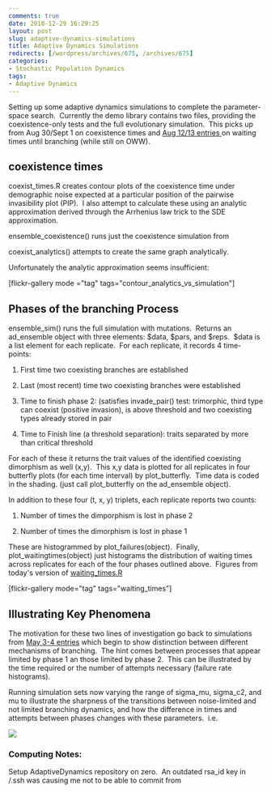 ```yaml
---
comments: true
date: 2010-12-29 16:29:25
layout: post
slug: adaptive-dynamics-simulations
title: Adaptive Dynamics Simulations
redirects: [/wordpress/archives/675, /archives/675]
categories:
- Stochastic Population Dynamics
tags:
- Adaptive Dynamics
---
```


Setting up some adaptive dynamics simulations to complete the parameter-space search.  Currently the demo library contains two files, providing the coexistence-only tests and the full evolutionary simulation.  This picks up from Aug 30/Sept 1 on coexistence times and [Aug 12/13 entries ](http://openwetware.org/wiki/User:Carl_Boettiger/Notebook/Comparative_Phylogenetics/2010/08/12)on waiting times until branching (while still on OWW).


## coexistence times


coexist_times.R creates contour plots of the coexistence time under demographic noise expected at a particular position of the pairwise invasibility plot (PIP).  I also attempt to calculate these using an analytic approximation derived through the Arrhenius law trick to the SDE approximation.

ensemble_coexistence() runs just the coexistence simulation from

coexist_analytics() attempts to create the same graph analytically.

Unfortunately the analytic approximation seems insufficient:

[flickr-gallery mode ="tag" tags="contour_analytics_vs_simulation"]


## Phases of the branching Process


ensemble_sim() runs the full simulation with mutations.  Returns an ad_ensemble object with three elements: $data, $pars, and $reps.  $data is a list element for each replicate.  For each replicate, it records 4 time-points:



	
  1. First time two coexisting branches are established

	
  2. Last (most recent) time two coexisting branches were established

	
  3. Time to finish phase 2: (satisfies invade_pair() test: trimorphic, third type can coexist (positive invasion), is above threshold and two coexisting types already stored in pair

	
  4. Time to Finish line (a threshold separation): traits separated by more than critical threshold


For each of these it returns the trait values of the identified coexisting dimorphism as well (x,y).  This x,y data is plotted for all replicates in four butterfly plots (for each time interval) by plot_butterfly.  Time data is coded in the shading. (just call plot_butterfly on the ad_ensemble object).

In addition to these four (t, x, y) triplets, each replicate reports two counts:

	
  1. Number of times the dimporphism is lost in phase 2

	
  2. Number of times the dimorphism is lost in phase 1


These are histogrammed by plot_failures(object).  Finally, plot_waitingtimes(object) just histograms the distribution of waiting times  across replicates for each of the four phases outlined above.  Figures from today's version of [waiting_times.R](https://github.com/cboettig/AdaptiveDynamics/blob/6af69eec9e7b8087d0ed5b52d8af8cdbfa008d40/demos/waiting_times.R)

[flickr-gallery mode="tag" tags="waiting_times"]


## Illustrating Key Phenomena


The motivation for these two lines of investigation go back to simulations from [May 3-4 entries](http://openwetware.org/wiki/User:Carl_Boettiger/Notebook/Comparative_Phylogenetics/2010/05/04) which begin to show distinction between different mechanisms of branching.  The hint comes between processes that appear limited by phase 1 an those limited by phase 2.  This can be illustrated by the time required or the number of attempts necessary (failure rate histograms).

Running simulation sets now varying the range of sigma_mu, sigma_c2, and mu to illustrate the sharpness of the transitions between noise-limited and not limited branching dynamics, and how the difference in times and attempts between phases changes with these parameters.  i.e.

![]( http://farm6.staticflickr.com/5202/5304975278_6840299016_o.png )



### Computing Notes:


Setup AdaptiveDynamics repository on zero.  An outdated rsa_id key in /.ssh was causing me not to be able to commit from
